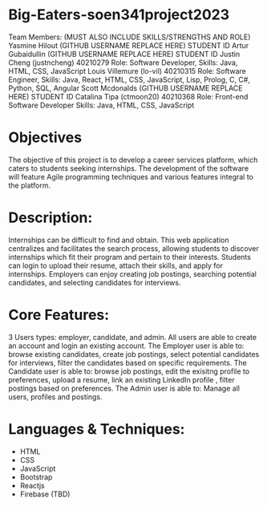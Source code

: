 # Big-Eaters-soen341project2023

Team Members: (MUST ALSO INCLUDE SKILLS/STRENGTHS AND ROLE)
Yasmine Hilout (GITHUB USERNAME REPLACE HERE) STUDENT ID
Artur Gubaidullin (GITHUB USERNAME REPLACE HERE) STUDENT ID
Justin Cheng (justncheng) 40210279 Role: Software Developer, Skills: Java, HTML, CSS, JavaScript
Louis Villemure (lo-vil) 40210315 Role: Software Engineer, Skills: Java, React, HTML, CSS, JavaScript, Lisp, Prolog, C, C#, Python, SQL, Angular
Scott Mcdonalds (GITHUB USERNAME REPLACE HERE) STUDENT ID
Catalina Tipa (ctmoon20) 40210368 Role: Front-end Software Developer Skills: Java, HTML, CSS, JavaScript

# Objectives

The objective of this project is to develop a career services platform, which caters to students seeking internships. The development of the software will feature Agile programming techniques and various features integral to the platform.

# Description:

Internships can be difficult to find and obtain. This web application centralizes and facilitates the search process, allowing students to discover internships which fit their program and pertain to their interests. Students can login to upload their resume, attach their skills, and apply for internships. Employers can enjoy creating job postings, searching potential candidates, and selecting candidates for interviews.

# Core Features:

3 Users types: employer, candidate, and admin.
All users are able to create an account and login an existing account.
The Employer user is able to: browse existing candidates, create job postings, select potential candidates for interviews, filter the candidates based on specific requirements.
The Candidate user is able to: browse job postings, edit the exisitng profile to preferences, upload a resume, link an existing LinkedIn profile , filter postings based on preferences.
The Admin user is able to: Manage all users, profiles and postings.

# Languages & Techniques:
- HTML
- CSS
- JavaScript
- Bootstrap
- Reactjs
- Firebase (TBD)
